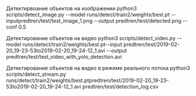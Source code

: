 





Детектирвоание объектов на изображении
python3 scripts/detect_image.py --model
runs/detect/train2/weights/best.pt --inputpredtren/test/test_image_1.png --output predtren/test/detected.png
--conf 0.5


Детектирование объектов на видео
python3
scripts/detect_video.py --model runs/detect/train2/weights/best.pt--input predtren/test/2019-02-20_19-23-53to2019-02-20_19-24-12_1.avi
--output predtren/test/test_video_with_yolo_detection.avi


Детектирование объектов на видео в режиме реального потока
python3
scripts/detect_stream.py runs/detect/train2/weights/best.ptpredtren/test/2019-02-20_19-23-53to2019-02-20_19-24-12_1.avi
predtren/test/detection_log.csv
